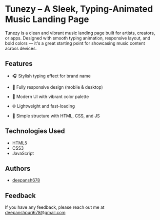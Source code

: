 
#  Tunezy – A Sleek, Typing-Animated Music Landing Page

Tunezy is a clean and vibrant music landing page built for artists, creators, or apps. Designed with smooth typing animation, responsive layout, and bold colors — it's a great starting point for showcasing music content across devices.


## Features

- 🎧 Stylish typing effect for brand name

- 📱 Fully responsive design (mobile & desktop)

- 🎨 Modern UI with vibrant color palette

- 🌐 Lightweight and fast-loading

- 📁 Simple structure with HTML, CSS, and JS


## Technologies Used

 -  HTML5
 -  CSS3 
 -  JavaScript

  

 
## Authors

- [deepansh678](https://github.com/Deepansh678)


## Feedback

If you have any feedback, please reach out me at deepanshpuri678@gmail.com




 
 

